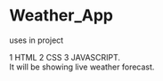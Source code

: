 # Weather_App
uses in project <br>

1 HTML 
2 CSS
3 JAVASCRIPT.
<br>
 It will  be showing live weather forecast.
